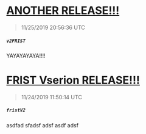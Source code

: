 # [ANOTHER RELEASE!!!](https://github.com/Mike-EEE/action-jackson/releases/tag/v2FRIST)
> 11/25/2019 20:56:36 UTC
##### ``v2FRIST``
YAYAYAYAYA!!!!
# [FRIST Vserion RELEASE!!!](https://github.com/Mike-EEE/action-jackson/releases/tag/fristV2)
> 11/24/2019 11:50:14 UTC
##### ``fristV2``
asdfad sfadsf adsf  asdf adsf 


